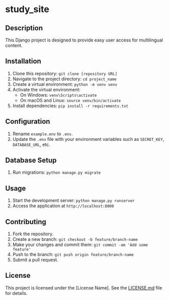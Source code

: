 # study_site
## Description
This Django project is designed to provide easy user access for multilingual content.

## Installation
1. Clone this repository: `git clone [repository URL]`
2. Navigate to the project directory: `cd project_name`
3. Create a virtual environment: `python -m venv venv`
4. Activate the virtual environment:
   - On Windows: `venv\Scripts\activate`
   - On macOS and Linux: `source venv/bin/activate`
5. Install dependencies: `pip install -r requirements.txt`

## Configuration
1. Rename `example.env` to `.env`.
2. Update the `.env` file with your environment variables such as `SECRET_KEY`, `DATABASE_URL`, etc.

## Database Setup
1. Run migrations: `python manage.py migrate`

## Usage
1. Start the development server: `python manage.py runserver`
2. Access the application at `http://localhost:8000`

## Contributing
1. Fork the repository.
2. Create a new branch: `git checkout -b feature/branch-name`
3. Make your changes and commit them: `git commit -am 'Add some feature'`
4. Push to the branch: `git push origin feature/branch-name`
5. Submit a pull request.

## License
This project is licensed under the [License Name]. See the [LICENSE.md](LICENSE.md) file for details.
